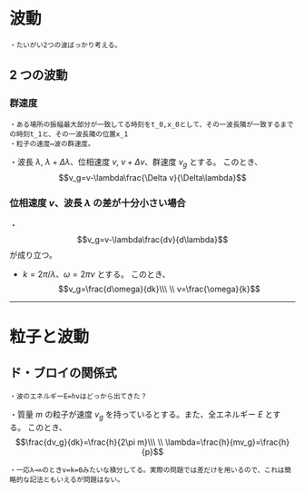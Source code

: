 # 波動

    ・たいがい2つの波ばっかり考える。

## $2$ つの波動

### 群速度

    ・ある場所の振幅最大部分が一致してる時刻をt_0,x_0として、その一波長隣が一致するまでの時刻t_1と、その一波長隣の位置x_1
    ・粒子の速度⇔波の群速度。

・波長 $\lambda,\ \lambda+\Delta\lambda$、位相速度 $v,\ v+\Delta v$、群速度 $v_g$ とする。
このとき、$$v_g=v-\lambda\frac{\Delta v}{\Delta\lambda}$$


### 位相速度 $v$、波長 $\lambda$ の差が十分小さい場合

・$$v_g=v-\lambda\frac{dv}{d\lambda}$$が成り立つ。

- $k=2\pi/\lambda$、$\omega=2\pi\nu$ とする。
このとき、
$$v_g=\frac{d\omega}{dk}\\\ \\
v=\frac{\omega}{k}$$

---

# 粒子と波動

## ド・ブロイの関係式

    ・波のエネルギーE=hνはどっから出てきた？

・質量 $m$ の粒子が速度 $v_g$ を持っているとする。また、全エネルギー $E$ とする。
このとき、
$$\frac{dv_g}{dk}=\frac{h}{2\pi m}\\\ \\
\lambda=\frac{h}{mv_g}=\frac{h}{p}$$

    ・一応λ→∞のときv=k=0みたいな積分してる。実際の問題では差だけを用いるので、これは簡略的な記法ともいえるが問題はない。


